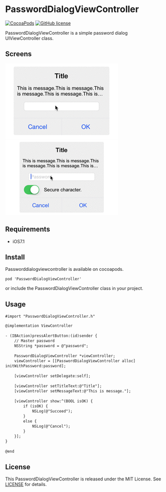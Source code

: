 # PasswordDialogViewController

[![CocoaPods](https://img.shields.io/cocoapods/v/PasswordDialogViewController.svg)](https://github.com/TakayoshiMiyamoto/PasswordDialogViewController)
[![GitHub license](https://img.shields.io/badge/license-MIT-blue.svg)](https://github.com/TakayoshiMiyamoto/PasswordDialogViewController/blob/master/LICENSE)

PasswordDialogViewController is a simple password dialog UIViewController class.

## Screens

![Normal](https://github.com/TakayoshiMiyamoto/PasswordDialogViewController/blob/master/images/normal.gif)
![Switch](https://github.com/TakayoshiMiyamoto/PasswordDialogViewController/blob/master/images/switch.gif)

## Requirements

- iOS7.1

## Install

Passworddialogviewcontroller is available on cocoapods.

```
pod 'PasswordDialogViewController'
```

or include the PasswordDialogViewController class in your project.

## Usage

```
#import "PasswordDialogViewController.h"
```

```
@implementation ViewController

- (IBAction)pressAlertButton:(id)sender {
    // Master password
    NSString *password = @"password";

    PasswordDialogViewController *viewController;
    viewController = [[PasswordDialogViewController alloc] initWithPassword:password];

    [viewController setDelegate:self];

    [viewController setTitleText:@"Title"];
    [viewController setMessageText:@"This is message."];

    [viewController show:^(BOOL isOK) {
        if (isOK) {
            NSLog(@"Succeed");
        }
        else {
            NSLog(@"Cancel");
        }
    }];
}

@end
```

## License

This PasswordDialogViewController is released under the MIT License.
See [LICENSE](/LICENSE) for details.

